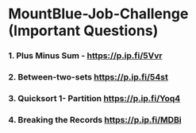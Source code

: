 # MountBlue-Job-Challenge (Important Questions)
### 1. Plus Minus Sum - https://p.ip.fi/5Vvr
### 2. Between-two-sets https://p.ip.fi/54st
### 3. Quicksort 1- Partition https://p.ip.fi/Yoq4
### 4. Breaking the Records  https://p.ip.fi/MDBi

